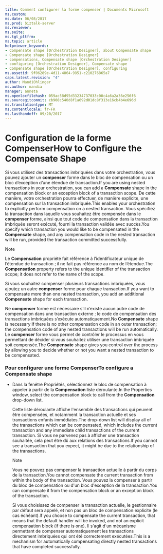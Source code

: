 ```yaml
---
title: Comment configurer la forme compenser | Documents Microsoft
ms.custom: 
ms.date: 06/08/2017
ms.prod: biztalk-server
ms.reviewer: 
ms.suite: 
ms.tgt_pltfrm: 
ms.topic: article
helpviewer_keywords:
- Compensate shape [Orchestration Designer], about Compensate shape
- Compensate shape [Orchestration Designer]
- compensations, Compensate shape [Orchestration Designer]
- configuring [Orchestration Designer], Compensate shape
- Compensate shape [Orchestration Designer], configuring
ms.assetid: 9f06289e-4d11-4864-9851-c210276865a7
caps.latest.revision: "4"
author: MandiOhlinger
ms.author: mandia
manager: anneta
ms.openlocfilehash: 059ac58d95d33234737033c00c4a6a2a36e256f6
ms.sourcegitcommit: cb908c540d8f1a692d01dc8f313e16cb4b4e696d
ms.translationtype: MT
ms.contentlocale: fr-FR
ms.lasthandoff: 09/20/2017
---
```

# <a name="how-to-configure-the-compensate-shape"></a><span data-ttu-id="4ad65-102">Configuration de la forme Compenser</span><span class="sxs-lookup"><span data-stu-id="4ad65-102">How to Configure the Compensate Shape</span></span>
<span data-ttu-id="4ad65-103">Si vous utilisez des transactions imbriquées dans votre orchestration, vous pouvez ajouter un **compenser** forme dans le bloc de compensation ou un bloc d’exception d’une étendue de transaction.</span><span class="sxs-lookup"><span data-stu-id="4ad65-103">If you are using nested transactions in your orchestration, you can add a **Compensate** shape in the compensation block or an exception block of a transaction scope.</span></span> <span data-ttu-id="4ad65-104">De cette manière, votre orchestration pourra effectuer, de manière explicite, une compensation sur la transaction imbriquée.</span><span class="sxs-lookup"><span data-stu-id="4ad65-104">This enables your orchestration to explicitly perform compensation on a nested transaction.</span></span> <span data-ttu-id="4ad65-105">Vous spécifiez la transaction dans laquelle vous souhaitez être compensée dans le **compenser** forme, ainsi que tout code de compensation dans la transaction imbriquée seront exécuté, fourni la transaction validée avec succès.</span><span class="sxs-lookup"><span data-stu-id="4ad65-105">You specify which transaction you would like to be compensated in the **Compensate** shape, and any compensation code in the nested transaction will be run, provided the transaction committed successfully.</span></span>  
  
> [!NOTE]
>  <span data-ttu-id="4ad65-106">Le **Compensation** propriété fait référence à l’identificateur unique de l’étendue de transaction ; il ne fait pas référence au nom de l’étendue.</span><span class="sxs-lookup"><span data-stu-id="4ad65-106">The **Compensation** property refers to the unique identifier of the transaction scope; it does not refer to the name of the scope.</span></span>  
  
 <span data-ttu-id="4ad65-107">Si vous souhaitez compenser plusieurs transactions imbriquées, vous ajoutez un autre **compenser** forme pour chaque transaction.</span><span class="sxs-lookup"><span data-stu-id="4ad65-107">If you want to compensate more than one nested transaction, you add an additional **Compensate** shape for each transaction.</span></span>  
  
 <span data-ttu-id="4ad65-108">Ne **compenser** forme est nécessaire s’il n’existe aucun autre code de compensation dans une transaction externe ; le code de compensation des transactions imbriquées s’exécute automatiquement.</span><span class="sxs-lookup"><span data-stu-id="4ad65-108">No **Compensate** shape is necessary if there is no other compensation code in an outer transaction; the compensation code of any nested transactions will be run automatically.</span></span> <span data-ttu-id="4ad65-109">Le **compenser** forme vous permet de contrôler le processus en vous permettant de décider si vous souhaitez utiliser une transaction imbriquée soit compensée.</span><span class="sxs-lookup"><span data-stu-id="4ad65-109">The **Compensate** shape gives you control over the process by allowing you to decide whether or not you want a nested transaction to be compensated.</span></span>  
  
### <a name="to-configure-a-compensate-shape"></a><span data-ttu-id="4ad65-110">Pour configurer une forme Compenser</span><span class="sxs-lookup"><span data-stu-id="4ad65-110">To configure a Compensate shape</span></span>  
  
-   <span data-ttu-id="4ad65-111">Dans la fenêtre Propriétés, sélectionnez le bloc de compensation à appeler à partir de la **Compensation** liste déroulante.</span><span class="sxs-lookup"><span data-stu-id="4ad65-111">In the Properties window, select the compensation block to call from the **Compensation** drop-down list.</span></span>  
  
     <span data-ttu-id="4ad65-112">Cette liste déroulante affiche l'ensemble des transactions qui peuvent être compensées, et notamment la transaction actuelle et ses transactions enfants immédiates.</span><span class="sxs-lookup"><span data-stu-id="4ad65-112">The drop-down list will display all of the transactions which can be compensated, which includes the current transaction and any immediate child transactions of the current transaction.</span></span> <span data-ttu-id="4ad65-113">Si vous ne parvenez pas à afficher une transaction souhaitée, cela peut être dû aux relations des transactions.</span><span class="sxs-lookup"><span data-stu-id="4ad65-113">If you cannot see a transaction that you expect, it might be due to the relationship of the transactions.</span></span>  
  
    > [!NOTE]
    >  <span data-ttu-id="4ad65-114">Vous ne pouvez pas compenser la transaction actuelle à partir du corps de la transaction.</span><span class="sxs-lookup"><span data-stu-id="4ad65-114">You cannot compensate the current transaction from within the body of the transaction.</span></span>  <span data-ttu-id="4ad65-115">Vous pouvez la compenser à partir du bloc de compensation ou d'un bloc d'exception de la transaction.</span><span class="sxs-lookup"><span data-stu-id="4ad65-115">You can compensate it from the compensation block or an exception block of the transaction.</span></span>  
  
     <span data-ttu-id="4ad65-116">Si vous choisissez de compenser la transaction actuelle, le gestionnaire par défaut sera appelé, et non pas un bloc de compensation explicite (le cas échéant).</span><span class="sxs-lookup"><span data-stu-id="4ad65-116">If you choose to compensate the current transaction, that means that the default handler will be invoked, and not an explicit compensation block (if there is one).</span></span> <span data-ttu-id="4ad65-117">Il s'agit d'un mécanisme permettant de compenser automatiquement les transactions directement imbriquées qui ont été correctement exécutées.</span><span class="sxs-lookup"><span data-stu-id="4ad65-117">This is a mechanism for automatically compensating directly nested transactions that have completed successfully.</span></span>